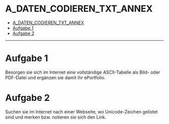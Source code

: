 # A_DATEN_CODIEREN_TXT_ANNEX

- [A\_DATEN\_CODIEREN\_TXT\_ANNEX](#a_daten_codieren_txt_annex)
- [Aufgabe 1](#aufgabe-1)
- [Aufgabe 2](#aufgabe-2)

---------------------------------------

# Aufgabe 1
Besorgen sie sich im Internet eine vollständige ASCII-Tabelle als Bild- oder 
PDF-Datei und ergänzen sie damit ihr ePortfolio.

# Aufgabe 2
Suchen sie im Internet nach einer Webseite, wo Unicode-Zeichen gelistet sind 
und merken bzw. notieren sie sich den Link.